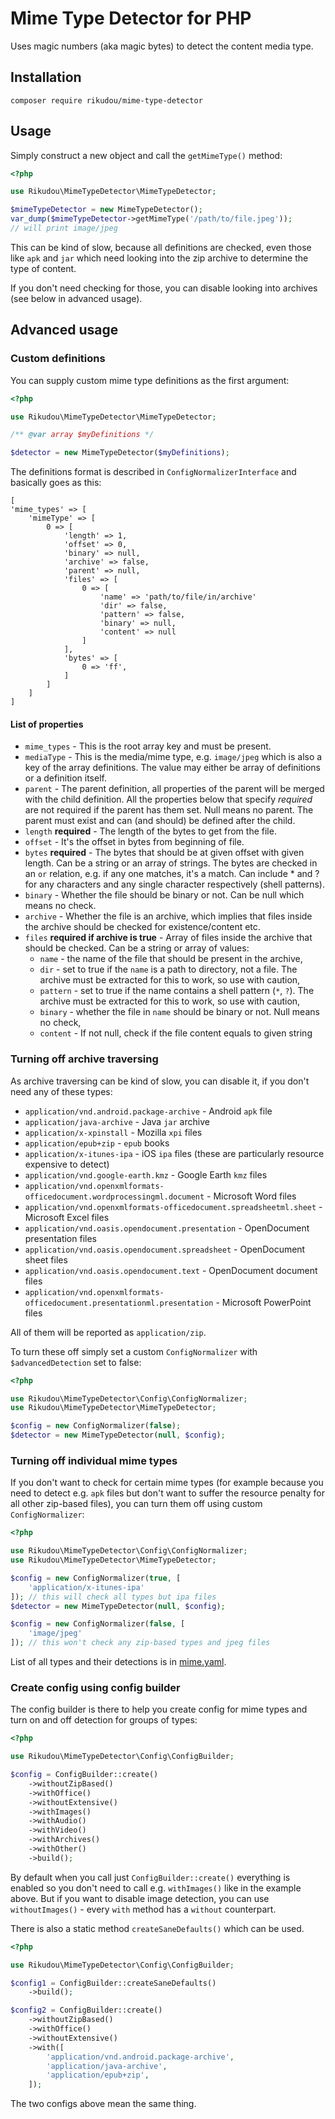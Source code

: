 # Mime Type Detector for PHP

Uses magic numbers (aka magic bytes) to detect the
content media type.

## Installation

`composer require rikudou/mime-type-detector`

## Usage

Simply construct a new object and call the
`getMimeType()` method:

```php
<?php

use Rikudou\MimeTypeDetector\MimeTypeDetector;

$mimeTypeDetector = new MimeTypeDetector();
var_dump($mimeTypeDetector->getMimeType('/path/to/file.jpeg'));
// will print image/jpeg
```

This can be kind of slow, because all definitions
are checked, even those like `apk` and `jar`
which need looking into the zip archive to determine
the type of content.

If you don't need checking for those, you can disable
looking into archives (see below in advanced usage).

## Advanced usage

### Custom definitions

You can supply custom mime type definitions as the
first argument:

```php
<?php

use Rikudou\MimeTypeDetector\MimeTypeDetector;

/** @var array $myDefinitions */

$detector = new MimeTypeDetector($myDefinitions);
```

The definitions format is described in 
`ConfigNormalizerInterface` and basically goes as this:

```
[
'mime_types' => [
    'mimeType' => [
        0 => [
            'length' => 1,
            'offset' => 0,
            'binary' => null,
            'archive' => false,
            'parent' => null,
            'files' => [
                0 => [
                    'name' => 'path/to/file/in/archive'
                    'dir' => false,
                    'pattern' => false,
                    'binary' => null,
                    'content' => null
                ]
            ],
            'bytes' => [
                0 => 'ff',
            ]
        ]
    ]
]
```

#### List of properties

- `mime_types` - This is the root array key and must
be present.
- `mediaType` - This is the media/mime type, e.g. 
`image/jpeg` which is also a key of the array definitions.
The value may either be array of definitions or a 
definition itself.
- `parent` - The parent definition, all properties of 
the parent will be merged with the child definition.
All the properties below that specify *required* are
not required if the parent has them set. Null means
no parent. The parent must exist and can (and should)
be defined after the child.
- `length` **required** - The length of the bytes to get
from the file.
- `offset` - It's the offset in bytes
from beginning of file.
- `bytes` **required** - The bytes that should be at
given offset with given length. Can be a string or an
array of strings. The bytes are checked in an `or`
relation, e.g. if any one matches, it's a match.
Can include * and ? for any characters and any single
character respectively (shell patterns).
- `binary` - Whether the file should be binary or not.
Can be null which means no check.
- `archive` - Whether the file is an archive, which
implies that files inside the archive should be checked
for existence/content etc.
- `files` **required if archive is true** - Array of
files inside the archive that should be checked. Can
be a string or array of values:
    - `name` - the name of the file that should
    be present in the archive,
    - `dir` - set to true if the `name` is a path to
    directory, not a file. The archive must be
    extracted for this to work, so use with caution,
    - `pattern` - set to true if the name contains
    a shell pattern (`*`, `?`). The archive must
    be extracted for this to work, so use with caution,
    - `binary` - whether the file in `name` should be
    binary or not. Null means no check,
    - `content` - If not null, check if the file
    content equals to given string

### Turning off archive traversing

As archive traversing can be kind of slow, you can
disable it, if you don't need any of these types:

- `application/vnd.android.package-archive` -
Android `apk` file
- `application/java-archive` - Java `jar` archive
- `application/x-xpinstall` - Mozilla `xpi` files
- `application/epub+zip` - `epub` books
- `application/x-itunes-ipa` - iOS `ipa` files
(these are particularly resource expensive to detect)
- `application/vnd.google-earth.kmz` - Google Earth
`kmz` files
- `application/vnd.openxmlformats-officedocument.wordprocessingml.document` -
Microsoft Word files
- `application/vnd.openxmlformats-officedocument.spreadsheetml.sheet` -
Microsoft Excel files
- `application/vnd.oasis.opendocument.presentation` -
OpenDocument presentation files
- `application/vnd.oasis.opendocument.spreadsheet` -
OpenDocument sheet files
- `application/vnd.oasis.opendocument.text` -
OpenDocument document files
- `application/vnd.openxmlformats-officedocument.presentationml.presentation` -
Microsoft PowerPoint files


All of them will be reported as `application/zip`.

To turn these off simply set a custom `ConfigNormalizer`
with `$advancedDetection` set to false:

```php
<?php

use Rikudou\MimeTypeDetector\Config\ConfigNormalizer;
use Rikudou\MimeTypeDetector\MimeTypeDetector;

$config = new ConfigNormalizer(false);
$detector = new MimeTypeDetector(null, $config);

```

### Turning off individual mime types

If you don't want to check for certain mime types
(for example because you need to detect e.g. `apk`
files but don't want to suffer the resource penalty
for all other zip-based files), you can turn them off
using custom `ConfigNormalizer`:

```php
<?php

use Rikudou\MimeTypeDetector\Config\ConfigNormalizer;
use Rikudou\MimeTypeDetector\MimeTypeDetector;

$config = new ConfigNormalizer(true, [
    'application/x-itunes-ipa'
]); // this will check all types but ipa files
$detector = new MimeTypeDetector(null, $config);

$config = new ConfigNormalizer(false, [
    'image/jpeg'
]); // this won't check any zip-based types and jpeg files
```

List of all types and their detections is in
[mime.yaml](config/mime.yaml).

### Create config using config builder

The config builder is there to help you create config
for mime types and turn on and off detection for
groups of types:

```php
<?php

use Rikudou\MimeTypeDetector\Config\ConfigBuilder;

$config = ConfigBuilder::create()
    ->withoutZipBased()
    ->withOffice()
    ->withoutExtensive()
    ->withImages()
    ->withAudio()
    ->withVideo()
    ->withArchives()
    ->withOther()
    ->build();

```

By default when you call just `ConfigBuilder::create()`
everything is enabled so you don't need to call e.g.
`withImages()` like in the example above. But if you
want to disable image detection, you can use 
`withoutImages()` - every `with` method has a `without`
counterpart.

There is also a static method `createSaneDefaults()`
which can be used.

```php
<?php

use Rikudou\MimeTypeDetector\Config\ConfigBuilder;

$config1 = ConfigBuilder::createSaneDefaults()
    ->build();

$config2 = ConfigBuilder::create()
    ->withoutZipBased()
    ->withOffice()
    ->withoutExtensive()
    ->with([
        'application/vnd.android.package-archive',
        'application/java-archive',
        'application/epub+zip',
    ]);
```

The two configs above mean the same thing.
